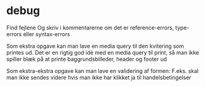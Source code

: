 # debug
Find fejlene
Og skriv i kommentarerne om det er reference-errors, type-errors eller syntax-errors

Som ekstra opgave kan man lave en media query til den kvitering som printes ud.
Det er en rigtig god idé med en media query til print, så man ikke spiller blæk på at printe baggrundsbilleder, header og footer ud

Som ekstra-ekstra opgave kan man lave en validering af formen:
F.eks. skal man ikke sendes videre hvis man ikke har klikket ja til handelsbetingelser

